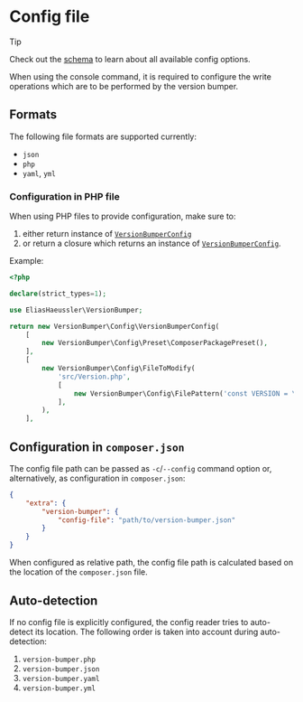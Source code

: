 # Config file

> [!TIP]
> Check out the [schema](schema.md) to learn about all available
> config options.

When using the console command, it is required to configure
the write operations which are to be performed by the version
bumper.

## Formats

The following file formats are supported currently:

* `json`
* `php`
* `yaml`, `yml`

### Configuration in PHP file

When using PHP files to provide configuration, make sure to:

1. either return instance of [`VersionBumperConfig`](../src/Config/VersionBumperConfig.php)
2. or return a closure which returns an instance of
   [`VersionBumperConfig`](../src/Config/VersionBumperConfig.php).

Example:

```php
<?php

declare(strict_types=1);

use EliasHaeussler\VersionBumper;

return new VersionBumper\Config\VersionBumperConfig(
    [
        new VersionBumper\Config\Preset\ComposerPackagePreset(),
    ],
    [
        new VersionBumper\Config\FileToModify(
            'src/Version.php',
            [
                new VersionBumper\Config\FilePattern('const VERSION = \'{%version%}\';'),
            ],
        ),
    ],
```

## Configuration in `composer.json`

The config file path can be passed as `-c`/`--config` command
option or, alternatively, as configuration in `composer.json`:

```json
{
    "extra": {
        "version-bumper": {
            "config-file": "path/to/version-bumper.json"
        }
    }
}
```

When configured as relative path, the config file path is
calculated based on the location of the `composer.json` file.

## Auto-detection

If no config file is explicitly configured, the config reader
tries to auto-detect its location. The following order is taken
into account during auto-detection:

1. `version-bumper.php`
2. `version-bumper.json`
3. `version-bumper.yaml`
4. `version-bumper.yml`
